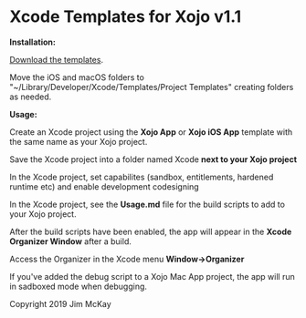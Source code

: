 # Xcode Templates for Xojo v1.1    
  
**Installation:**    
  
[Download the templates](https://github.com/jimmckay/Xcode-Templates-for-Xojo/releases).     
  
Move the iOS and macOS folders to "~/Library/Developer/Xcode/Templates/Project Templates" creating folders as needed.    
  
**Usage:**    
  
Create an Xcode project using the **Xojo App** or **Xojo iOS App** template with the same name as your Xojo project.     
  
Save the Xcode project into a folder named Xcode **next to your Xojo project**    
  
In the Xcode project, set capabilites (sandbox, entitlements, hardened runtime etc) and enable development codesigning    
  
In the Xcode project, see the **Usage.md** file for the build scripts to add to your Xojo project.  
  
After the build scripts have been enabled, the app will appear in the **Xcode Organizer Window**  after a build.
  
Access the Organizer in the Xcode menu **Window->Organizer**  
  
If you've added the debug script to a Xojo Mac App project, the app will run in sadboxed mode when debugging.  

Copyright 2019 Jim McKay
